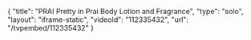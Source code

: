 {
    "title": "PRAI Pretty in Prai Body Lotion and Fragrance",
    "type": "solo",
    "layout": "iframe-static",
    "videoId": "112335432",
    "url": "\/tvpembed\/112335432"
}